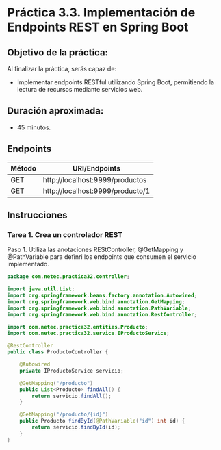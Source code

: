 # Práctica 3.3. Implementación de Endpoints REST en Spring Boot 

## Objetivo de la práctica:
Al finalizar la práctica, serás capaz de:
- Implementar endpoints RESTful utilizando Spring Boot, permitiendo la lectura de recursos mediante servicios web.

## Duración aproximada:
- 45 minutos.

## Endpoints

| Método | URI/Endpoints                      |
|--------|------------------------------------|
| GET    | http://localhost:9999/productos    |
| GET    | http://localhost:9999/producto/1   |


## Instrucciones 

### Tarea 1. Crea un controlador REST
Paso 1. Utiliza las anotaciones REStController, @GetMapping y @PathVariable para definri los endpoints que consumen el servicio implementado.

```java
package com.netec.practica32.controller;

import java.util.List;
import org.springframework.beans.factory.annotation.Autowired;
import org.springframework.web.bind.annotation.GetMapping;
import org.springframework.web.bind.annotation.PathVariable;
import org.springframework.web.bind.annotation.RestController;

import com.netec.practica32.entities.Producto;
import com.netec.practica32.service.IProductoService;

@RestController
public class ProductoController {

    @Autowired
    private IProductoService servicio;

    @GetMapping("/producto")
    public List<Producto> findAll() {
        return servicio.findAll();
    }

    @GetMapping("/producto/{id}")
    public Producto findById(@PathVariable("id") int id) {
        return servicio.findById(id);
    }
}

```
